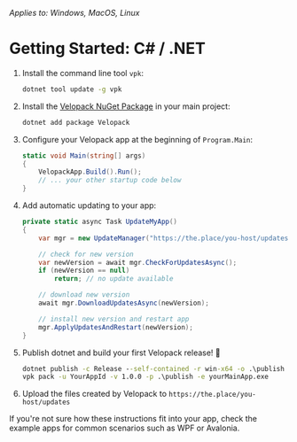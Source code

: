 *Applies to: Windows, MacOS, Linux*

# Getting Started: C# / .NET

1. Install the command line tool `vpk`:
   ```cmd
   dotnet tool update -g vpk
   ```
2. Install the  [Velopack NuGet Package](https://www.nuget.org/packages/velopack) in your main project:
   ```cmd
   dotnet add package Velopack
   ```
3. Configure your Velopack app at the beginning of `Program.Main`:
   ```cs
   static void Main(string[] args)
   {
       VelopackApp.Build().Run();
       // ... your other startup code below
   }
   ```
4. Add automatic updating to your app:
   ```cs
   private static async Task UpdateMyApp()
   {
       var mgr = new UpdateManager("https://the.place/you-host/updates");

       // check for new version
       var newVersion = await mgr.CheckForUpdatesAsync();
       if (newVersion == null)
           return; // no update available

       // download new version
       await mgr.DownloadUpdatesAsync(newVersion);

       // install new version and restart app
       mgr.ApplyUpdatesAndRestart(newVersion);
   }
   ```
5. Publish dotnet and build your first Velopack release! 🎉
   ```cmd
   dotnet publish -c Release --self-contained -r win-x64 -o .\publish
   vpk pack -u YourAppId -v 1.0.0 -p .\publish -e yourMainApp.exe
   ```
6. Upload the files created by Velopack to `https://the.place/you-host/updates`

If you're not sure how these instructions fit into your app, check the example apps for common scenarios such as WPF or Avalonia.